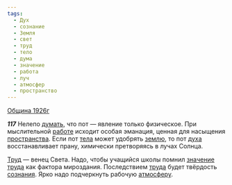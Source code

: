 ```yaml
---
tags:
  - Дух
  - сознание
  - Земля
  - свет
  - труд
  - тело
  - дума
  - значение
  - работа
  - луч
  - атмосфер
  - пространство
---
```


[Община 1926г](/agni/1926)

___117___
Нелепо [думать](/tag/#дума), что пот — явление только физическое. При мыслительной [работе](/tag/#работа) исходит особая эманация, ценная для насыщения [пространства](/tag/#пространство). Если пот [тела](/tag/#тело) может удобрять [землю](/tag/#Земля), то пот [духа](/tag/#Дух) восстанавливает прану, химически претворяясь в лучах Солнца.   

[Труд](/tag/#труд) — венец Света. Надо, чтобы учащийся школы помнил [значение](/tag/#значение) [труда](/tag/#труд) как фактора мироздания. Последствием [труда](/tag/#труд) будет твёрдость [сознания](/tag/#сознание). Ярко надо подчеркнуть рабочую [атмосферу](/tag/#атмосфер).   

